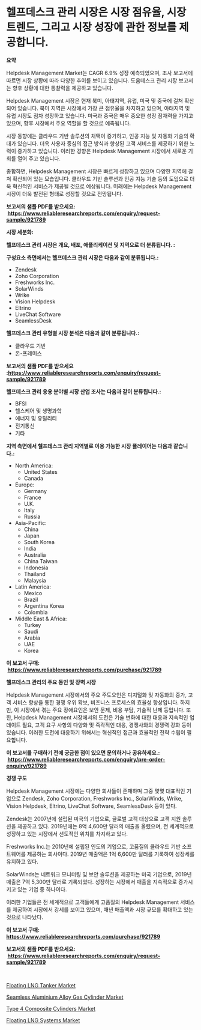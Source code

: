 <p><h1>헬프데스크 관리 시장은 시장 점유율, 시장 트렌드, 그리고 시장 성장에 관한 정보를 제공합니다.</h1></p><p><strong>요약</strong></p>
<p><p>Helpdesk Management Market는 CAGR 6.9% 성장 예측되었으며, 조사 보고서에 따르면 시장 상황에 따라 다양한 추이를 보이고 있습니다. 도움데스크 관리 시장 보고서는 향후 상황에 대한 통찰력을 제공하고 있습니다.</p><p>Helpdesk Management 시장은 현재 북미, 아태지역, 유럽, 미국 및 중국에 걸쳐 확산되어 있습니다. 북미 지역은 시장에서 가장 큰 점유율을 차지하고 있으며, 아태지역 및 유럽 시장도 점차 성장하고 있습니다. 미국과 중국은 매우 중요한 성장 잠재력을 가지고 있으며, 향후 시장에서 주요 역할을 할 것으로 예측됩니다.</p><p>시장 동향에는 클라우드 기반 솔루션의 채택이 증가하고, 인공 지능 및 자동화 기술의 확대가 있습니다. 더욱 사용자 중심의 접근 방식과 향상된 고객 서비스를 제공하기 위한 노력이 증가하고 있습니다. 이러한 경향은 Helpdesk Management 시장에서 새로운 기회를 열어 주고 있습니다.</p><p>종합하면, Helpdesk Management 시장은 빠르게 성장하고 있으며 다양한 지역에 걸쳐 확산되어 있는 모습입니다. 클라우드 기반 솔루션과 인공 지능 기술 등의 도입으로 더욱 혁신적인 서비스가 제공될 것으로 예상됩니다. 미래에는 Helpdesk Management 시장이 더욱 발전된 형태로 성장할 것으로 전망됩니다.</p></p>
<p><strong>보고서의 샘플 PDF를 받으세요: &nbsp;<a href="https://www.reliableresearchreports.com/enquiry/request-sample/921789">https://www.reliableresearchreports.com/enquiry/request-sample/921789</a></strong></p>
<p><strong>시장 세분화:</strong></p>
<p><strong> 헬프데스크 관리 시장은 개요, 배포, 애플리케이션 및 지역으로 더 분류됩니다. :</strong></p>
<p><strong>구성요소 측면에서는 헬프데스크 관리 시장은 다음과 같이 분류됩니다.:</strong></p>
<p><ul><li>Zendesk</li><li>Zoho Corporation</li><li>Freshworks Inc.</li><li>SolarWinds</li><li>Wrike</li><li>Vision Helpdesk</li><li>Eltrino</li><li>LiveChat Software</li><li>SeamlessDesk</li></ul></p>
<p><strong> 헬프데스크 관리 유형별 시장 분석은 다음과 같이 분류됩니다.:</strong></p>
<p><ul><li>클라우드 기반</li><li>온-프레미스</li></ul></p>
<p><strong>보고서의 샘플 PDF를 받으세요 :<a href="https://www.reliableresearchreports.com/enquiry/request-sample/921789">https://www.reliableresearchreports.com/enquiry/request-sample/921789</a></strong></p>
<p><strong> 헬프데스크 관리 응용 분야별 시장 산업 조사는 다음과 같이 분류됩니다.:</strong></p>
<p><ul><li>BFSI</li><li>헬스케어 및 생명과학</li><li>에너지 및 유틸리티</li><li>전기통신</li><li>기타</li></ul></p>
<p><strong>지역 측면에서 헬프데스크 관리 지역별로 이용 가능한 시장 플레이어는 다음과 같습니다.:</strong></p>
<p><ul>
    <li>
        North America:
        <ul>
            <li>United States</li>
            <li>Canada</li>
        </ul>
    </li>
    <li>
        Europe:
        <ul>
            <li>Germany</li>
            <li>France</li>
            <li>U.K.</li>
            <li>Italy</li>
            <li>Russia</li>
        </ul>
    </li>
    <li>
        Asia-Pacific:
        <ul>
            <li>China</li>
            <li>Japan</li>
            <li>South Korea</li>
            <li>India</li>
            <li>Australia</li>
            <li>China Taiwan</li>
            <li>Indonesia</li>
            <li>Thailand</li>
            <li>Malaysia</li>
        </ul>
    </li>
    <li>
        Latin America:
        <ul>
            <li>Mexico</li>
            <li>Brazil</li>
            <li>Argentina Korea</li>
            <li>Colombia</li>
        </ul>
    </li>
    <li>
        Middle East & Africa:
        <ul>
            <li>Turkey</li>
            <li>Saudi</li>
            <li>Arabia</li>
            <li>UAE</li>
            <li>Korea</li>
        </ul>
    </li>
    </ul></p>
<p><strong>이 보고서 구매: &nbsp;<a href="https://www.reliableresearchreports.com/purchase/921789">https://www.reliableresearchreports.com/purchase/921789</a></strong></p>
<p><strong>헬프데스크 관리의 주요 동인 및 장벽 시장</strong></p>
<p><p>Helpdesk Management 시장에서의 주요 주도요인은 디지털화 및 자동화의 증가, 고객 서비스 향상을 통한 경쟁 우위 확보, 비즈니스 프로세스의 효율성 향상입니다. 하지만, 이 시장에서 겪는 주요 장애요인은 보안 문제, 비용 부담, 기술적 난제 등입니다. 또한, Helpdesk Management 시장에서의 도전은 기술 변화에 대한 대응과 지속적인 업데이트 필요, 고객 요구 사항의 다양화 및 즉각적인 대응, 경쟁사와의 경쟁력 강화 등이 있습니다. 이러한 도전에 대응하기 위해서는 혁신적인 접근과 효율적인 전략 수립이 필요합니다.</p></p>
<p><strong>이 보고서를 구매하기 전에 궁금한 점이 있으면 문의하거나 공유하세요.: &nbsp;<a href="https://www.reliableresearchreports.com/enquiry/pre-order-enquiry/921789">https://www.reliableresearchreports.com/enquiry/pre-order-enquiry/921789</a></strong></p>
<p><strong>경쟁 구도</strong></p>
<p><p>Helpdesk Management 시장에는 다양한 회사들이 존재하며 그중 몇몇 대표적인 기업으로 Zendesk, Zoho Corporation, Freshworks Inc., SolarWinds, Wrike, Vision Helpdesk, Eltrino, LiveChat Software, SeamlessDesk 등이 있다. </p><p>Zendesk는 2007년에 설립된 미국의 기업으로, 글로벌 고객 대상으로 고객 지원 솔루션을 제공하고 있다. 2019년에는 8억 4,600만 달러의 매출을 올렸으며, 전 세계적으로 성장하고 있는 시장에서 선도적인 위치를 차지하고 있다. </p><p>Freshworks Inc.는 2010년에 설립된 인도의 기업으로, 고품질의 클라우드 기반 소프트웨어를 제공하는 회사이다. 2019년 매출액은 1억 6,600만 달러를 기록하여 성장세를 유지하고 있다.</p><p>SolarWinds는 네트워크 모니터링 및 보안 솔루션을 제공하는 미국 기업으로, 2019년 매출은 7억 5,300만 달러로 기록되었다. 성장하는 시장에서 매출을 지속적으로 증가시키고 있는 기업 중 하나이다.</p><p>이러한 기업들은 전 세계적으로 고객들에게 고품질의 Helpdesk Management 서비스를 제공하여 시장에서 강세를 보이고 있으며, 매년 매출액과 시장 규모를 확대하고 있는 것으로 나타났다.</p></p>
<p><strong>이 보고서 구매: &nbsp; <a href="https://www.reliableresearchreports.com/purchase/921789">https://www.reliableresearchreports.com/purchase/921789</a></strong></p>
<p><strong>보고서의 샘플 PDF를 받으세요: &nbsp;<a href="https://www.reliableresearchreports.com/enquiry/request-sample/921789">https://www.reliableresearchreports.com/enquiry/request-sample/921789</a></strong><strong></strong></p>
<p>&nbsp;</p>
<p><p><a href="https://github.com/Sherrillcrooksxa8i18ucf2m/Market-Research-Report-List-1/blob/main/floating-lng-tanker-market.md">Floating LNG Tanker Market</a></p><p><a href="https://issuu.com/reportprime-2/docs/seamless-aluminium-alloy-gas-cylinder-market-size-">Seamless Aluminium Alloy Gas Cylinder Market</a></p><p><a href="https://issuu.com/reportprime-2/docs/type-4-composite-cylinders-market-size-2030.pptx">Type 4 Composite Cylinders Market</a></p><p><a href="https://github.com/khansimonweber1lqujlwoz15d/Market-Research-Report-List-1/blob/main/floating-lng-systems-market.md">Floating LNG Systems Market</a></p></p>